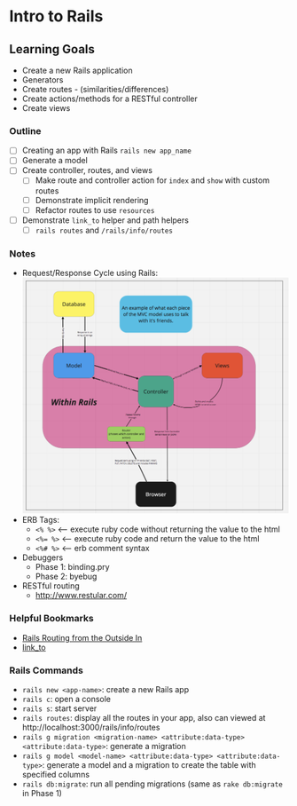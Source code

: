 #  Intro to Rails
 
## Learning Goals
* Create a new Rails application
* Generators 
* Create routes - (similarities/differences)
* Create actions/methods for a RESTful controller
* Create views

### Outline
* [ ] Creating an app with Rails `rails new app_name`
* [ ] Generate a model
* [ ] Create controller, routes, and views
  * [ ] Make route and controller action for `index` and `show` with custom routes
  * [ ] Demonstrate implicit rendering
  * [ ] Refactor routes to use `resources`
* [ ] Demonstrate `link_to` helper and path helpers
  * [ ] `rails routes` and `/rails/info/routes`

### Notes
- Request/Response Cycle using Rails:
  <img src="req-res-cycle.png" style="display:inline"  alt="request/response cycle using Rails">
- ERB Tags:
  - `<% %>` <-- execute ruby code without returning the value to the html
  - `<%= %>` <-- execute ruby code and return the value to the html
  - `<%# %>` <-- erb comment syntax
- Debuggers
  - Phase 1: binding.pry
  - Phase 2: byebug
- RESTful routing
  - http://www.restular.com/


### Helpful Bookmarks
* [Rails Routing from the Outside In](https://guides.rubyonrails.org/routing.html)
* [link_to](https://apidock.com/rails/ActionView/Helpers/UrlHelper/link_to)

### Rails Commands
* `rails new <app-name>`: create a new Rails app
* `rails c`: open a console
* `rails s`: start server
* `rails routes`: display all the routes in your app, also can viewed at http://localhost:3000/rails/info/routes
* `rails g migration <migration-name> <attribute:data-type> <attribute:data-type>`: generate a migration
* `rails g model <model-name> <attribute:data-type> <attribute:data-type>`: generate a model and a migration to create the table with specified columns
* `rails db:migrate`: run all pending migrations (same as `rake db:migrate` in Phase 1)